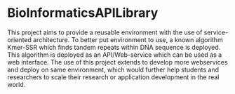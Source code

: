 # BioInformaticsAPILibrary
This project aims to provide a reusable environment with the use of service-oriented architecture. To better put environment to use, a known algorithm Kmer-SSR which finds tandem repeats within DNA sequence is deployed. This algorithm is deployed as an API/Web-service which can be used as a web interface. The use of this project extends to develop more webservices and deploy on same environment, which would further help students and researchers to scale their research or application development in the real world.
